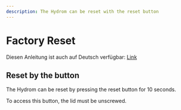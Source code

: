 ```yaml
---
description: The Hydrom can be reset with the reset button
---
```


# Factory Reset

Diesen Anleitung ist auch auf Deutsch verfügbar: [Link](https://anleitung.hydrom.io)

## Reset by the button

The Hydrom can be reset by pressing the reset button for 10 seconds.

To access this button, the lid must be unscrewed.
